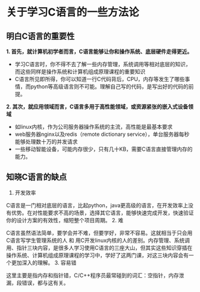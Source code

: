 # 关于学习C语言的一些方法论
## 明白C语言的重要性
**1. 首先，就计算机初学者而言，C语言能够让你和操作系统、底层硬件走得更近。**
 * 学习C语言时，你不得不去了解一些内存管理，系统调用等相对底层的知识，而这些同样是操作系统和计算机组成原理课程的重要知识
 * C语言所见即所得，你可以知道一行C代码背后，CPU，内存等发生了哪些事情，而python等高级语言则不可能。理解自己写的代码，是写出好的代码的前提。

**2. 其次，就应用领域而言，C语言多用于高性能领域，或资源紧张的嵌入式设备领域**
 * 如linux内核，作为公司服务器操作系统的主流，高性能是最基本要求
 * web服务器nginx以及redis（remote dictionary service），单台服务器每秒能够处理数十万的并发请求
 * 一些移动智能设备，可能内存很少，只有几十KB，需要C语言直接管理内存的能力。

## 知晓C语言的缺点

1. 开发效率

C语言是一门相对底层的语言，比起python，java更高级的语言，在开发效率上没有优势。在对性能要求不高的场景，选择其它语言，能够快速完成开发，快速验证你的设计方案的有效性，缩短整个项目周期。
2. 难

C语言虽然语法简单，要学会并不难，但要学好，非常不容易。这就相当于只会用C语言写学生管理系统的人 和 用C开发linux内核的人的差别。内存管理、系统调用、指针三块内容，是很多人学习使用C语言的三座大山，但其实这些知识穿插在操作系统、计算机组成原理课程的学习中，学好了这两门课，对这三块内容会有一个更加深入的理解。
3. 容易错

这里主要是指内存和指针错，C/C++程序员最常碰到的词汇：空指针，内存泄漏，段错误，都与这有关。


